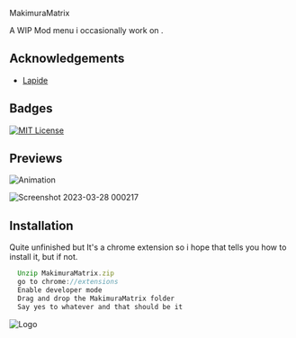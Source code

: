 MakimuraMatrix

 A WIP Mod menu i occasionally work on . 


## Acknowledgements

 - [Lapide]( https://github.com/nonumbershere)
  


 

## Badges

 
[![MIT License](https://img.shields.io/badge/License-MIT-green.svg)](https://choosealicense.com/licenses/mit/)
 
 

## Previews

 ![Animation](https://user-images.githubusercontent.com/31343426/237023587-e029c9e5-1d80-4fc9-a4b9-93f90c5f8246.gif)


 
 ![Screenshot 2023-03-28 000217](https://user-images.githubusercontent.com/31343426/228133237-de473122-9c7b-46c4-8c56-7163ed01fc21.png)
 

 

## Installation

Quite unfinished but 
It's a chrome extension so i hope that tells you how to install it, but if not. 
```javascript
  Unzip MakimuraMatrix.zip
  go to chrome://extensions
  Enable developer mode 
  Drag and drop the MakimuraMatrix folder 
  Say yes to whatever and that should be it 
```
    
![Logo](https://images-wixmp-ed30a86b8c4ca887773594c2.wixmp.com/f/9aaaf7a6-b1a5-40a3-8eb8-02712a91a568/dd8vnf7-022a0e5d-b702-4e8f-9258-1080c2eeb12e.png?token=eyJ0eXAiOiJKV1QiLCJhbGciOiJIUzI1NiJ9.eyJzdWIiOiJ1cm46YXBwOjdlMGQxODg5ODIyNjQzNzNhNWYwZDQxNWVhMGQyNmUwIiwiaXNzIjoidXJuOmFwcDo3ZTBkMTg4OTgyMjY0MzczYTVmMGQ0MTVlYTBkMjZlMCIsIm9iaiI6W1t7InBhdGgiOiJcL2ZcLzlhYWFmN2E2LWIxYTUtNDBhMy04ZWI4LTAyNzEyYTkxYTU2OFwvZGQ4dm5mNy0wMjJhMGU1ZC1iNzAyLTRlOGYtOTI1OC0xMDgwYzJlZWIxMmUucG5nIn1dXSwiYXVkIjpbInVybjpzZXJ2aWNlOmZpbGUuZG93bmxvYWQiXX0.d-Fg1X87S0SziO1V5FFGQ8nO6fPM_aULNt0cRGNPv3o)
